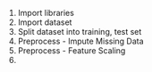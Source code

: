  1. Import libraries
 2. Import dataset
 3. Split dataset into training, test set
 4. Preprocess - Impute Missing Data
 5. Preprocess - Feature Scaling
 6. 
<!--stackedit_data:
eyJoaXN0b3J5IjpbMTg2NzE3ODA3NSw3MzA5OTgxMTZdfQ==
-->
